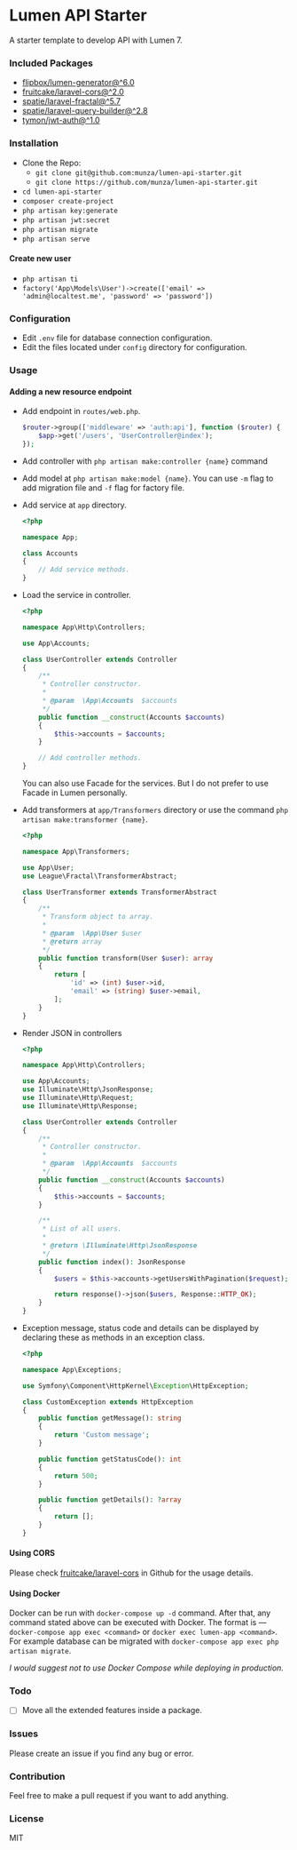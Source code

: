 # Lumen API Starter

A starter template to develop API with Lumen 7.

### Included Packages

-   [flipbox/lumen-generator@^6.0](https://github.com/flipboxstudio/lumen-generator)
-   [fruitcake/laravel-cors@^2.0](https://github.com/fruitcake/laravel-cors)
-   [spatie/laravel-fractal@^5.7](https://github.com/spatie/laravel-fractal)
-   [spatie/laravel-query-builder@^2.8](https://github.com/spatie/laravel-query-builder)
-   [tymon/jwt-auth@^1.0](https://github.com/tymondesigns/jwt-auth)

### Installation

-   Clone the Repo:
    -   `git clone git@github.com:munza/lumen-api-starter.git`
    -   `git clone https://github.com/munza/lumen-api-starter.git`
-   `cd lumen-api-starter`
-   `composer create-project`
-   `php artisan key:generate`
-   `php artisan jwt:secret`
-   `php artisan migrate`
-   `php artisan serve`

#### Create new user

-   `php artisan ti`
-   `factory('App\Models\User')->create(['email' => 'admin@localtest.me', 'password' => 'password'])`

### Configuration

-   Edit `.env` file for database connection configuration.
-   Edit the files located under `config` directory for configuration.

### Usage

#### Adding a new resource endpoint

-   Add endpoint in `routes/web.php`.

    ```php
    $router->group(['middleware' => 'auth:api'], function ($router) {
        $app->get('/users', 'UserController@index');
    });
    ```

-   Add controller with `php artisan make:controller {name}` command

-   Add model at `php artisan make:model {name}`. You can use `-m` flag to add migration file and `-f` flag for factory file.

-   Add service at `app` directory.

    ```php
    <?php

    namespace App;

    class Accounts
    {
        // Add service methods.
    }
    ```

-   Load the service in controller.

    ```php
    <?php

    namespace App\Http\Controllers;

    use App\Accounts;

    class UserController extends Controller
    {
        /**
         * Controller constructor.
         *
         * @param  \App\Accounts  $accounts
         */
        public function __construct(Accounts $accounts)
        {
            $this->accounts = $accounts;
        }

        // Add controller methods.
    }
    ```

    You can also use Facade for the services. But I do not prefer to use Facade in Lumen personally.

-   Add transformers at `app/Transformers` directory or use the command `php artisan make:transformer {name}`.

    ```php
    <?php

    namespace App\Transformers;

    use App\User;
    use League\Fractal\TransformerAbstract;

    class UserTransformer extends TransformerAbstract
    {
        /**
         * Transform object to array.
         *
         * @param  \App\User $user
         * @return array
         */
        public function transform(User $user): array
        {
            return [
                'id' => (int) $user->id,
                'email' => (string) $user->email,
            ];
        }
    }
    ```

-   Render JSON in controllers

    ```php
    <?php

    namespace App\Http\Controllers;

    use App\Accounts;
    use Illuminate\Http\JsonResponse;
    use Illuminate\Http\Request;
    use Illuminate\Http\Response;

    class UserController extends Controller
    {
        /**
         * Controller constructor.
         *
         * @param  \App\Accounts  $accounts
         */
        public function __construct(Accounts $accounts)
        {
            $this->accounts = $accounts;
        }

        /**
         * List of all users.
         *
         * @return \Illuminate\Http\JsonResponse
         */
        public function index(): JsonResponse
        {
            $users = $this->accounts->getUsersWithPagination($request);

            return response()->json($users, Response::HTTP_OK);
        }
    }
    ```

-   Exception message, status code and details can be displayed by declaring these as methods in an exception class.

    ```php
    <?php

    namespace App\Exceptions;

    use Symfony\Component\HttpKernel\Exception\HttpException;

    class CustomException extends HttpException
    {
        public function getMessage(): string
        {
            return 'Custom message';
        }

        public function getStatusCode(): int
        {
            return 500;
        }

        public function getDetails(): ?array
        {
            return [];
        }
    }
    ```

#### Using CORS

Please check [fruitcake/laravel-cors](https://github.com/fruitcake/laravel-cors) in Github for the usage details.

#### Using Docker

Docker can be run with `docker-compose up -d` command. After that, any command stated above can be executed with Docker. The format is — `docker-compose app exec <command>` or `docker exec lumen-app <command>`. For example database can be migrated with `docker-compose app exec php artisan migrate`.

_I would suggest not to use Docker Compose while deploying in production._

### Todo

-   [ ] Move all the extended features inside a package.

### Issues

Please create an issue if you find any bug or error.

### Contribution

Feel free to make a pull request if you want to add anything.

### License

MIT
